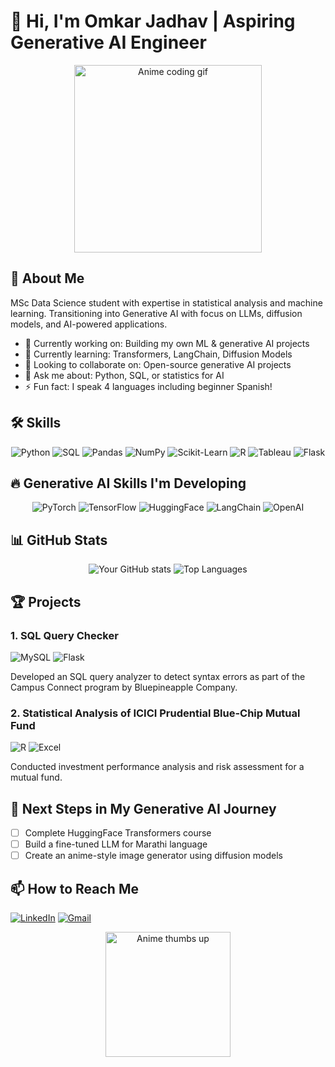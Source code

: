 # 👋 Hi, I'm Omkar Jadhav | Aspiring Generative AI Engineer

<div align="center">
  <img src="https://media.giphy.com/media/v1.Y2lkPTc5MGI3NjExc3JtYzNxZ2N1dHl5d2V5b2VjZ3V0cGZ5b3V6dWxqZzZ0eGJ6eGZ6ZyZlcD12MV9pbnRlcm5hbF9naWZfYnlfaWQmY3Q9Zw/qgQUggAC3Pfv687qPC/giphy.gif" width="300" alt="Anime coding gif">
</div>

## 🚀 About Me

MSc Data Science student with expertise in statistical analysis and machine learning. Transitioning into Generative AI with focus on LLMs, diffusion models, and AI-powered applications.

- 🔭 Currently working on: Building my own ML & generative AI projects
- 🌱 Currently learning: Transformers, LangChain, Diffusion Models
- 👯 Looking to collaborate on: Open-source generative AI projects
- 💬 Ask me about: Python, SQL, or statistics for AI
- ⚡ Fun fact: I speak 4 languages including beginner Spanish!

## 🛠️ Skills

<div align="center">
  
![Python](https://img.shields.io/badge/Python-3776AB?style=for-the-badge&logo=python&logoColor=white)
![SQL](https://img.shields.io/badge/SQL-4479A1?style=for-the-badge&logo=sql&logoColor=white)
![Pandas](https://img.shields.io/badge/Pandas-2C2D72?style=for-the-badge&logo=pandas&logoColor=white)
![NumPy](https://img.shields.io/badge/Numpy-013243?style=for-the-badge&logo=numpy&logoColor=white)
![Scikit-Learn](https://img.shields.io/badge/scikit_learn-F7931E?style=for-the-badge&logo=scikit-learn&logoColor=white)
![R](https://img.shields.io/badge/R-276DC3?style=for-the-badge&logo=r&logoColor=white)
![Tableau](https://img.shields.io/badge/Tableau-E97627?style=for-the-badge&logo=Tableau&logoColor=white)
![Flask](https://img.shields.io/badge/Flask-000000?style=for-the-badge&logo=flask&logoColor=white)
  
</div>

## 🔥 Generative AI Skills I'm Developing

<div align="center">
  
![PyTorch](https://img.shields.io/badge/PyTorch-EE4C2C?style=for-the-badge&logo=pytorch&logoColor=white)
![TensorFlow](https://img.shields.io/badge/TensorFlow-FF6F00?style=for-the-badge&logo=tensorflow&logoColor=white)
![HuggingFace](https://img.shields.io/badge/HuggingFace-FFD21E?style=for-the-badge&logo=huggingface&logoColor=black)
![LangChain](https://img.shields.io/badge/LangChain-00A67E?style=for-the-badge&logo=langchain&logoColor=white)
![OpenAI](https://img.shields.io/badge/OpenAI-412991?style=for-the-badge&logo=openai&logoColor=white)
  
</div>

## 📊 GitHub Stats

<div align="center">
  
![Your GitHub stats](https://github-readme-stats.vercel.app/api?username=omkarjadhav-projects-700&show_icons=true&theme=radical)
![Top Languages](https://github-readme-stats.vercel.app/api/top-langs/?username=omkarjadhav-projects-700&layout=compact&theme=radical)

</div>

## 🏆 Projects

### 1. SQL Query Checker
![MySQL](https://img.shields.io/badge/MySQL-4479A1?style=for-the-badge&logo=mysql&logoColor=white)
![Flask](https://img.shields.io/badge/Flask-000000?style=for-the-badge&logo=flask&logoColor=white)

Developed an SQL query analyzer to detect syntax errors as part of the Campus Connect program by Bluepineapple Company.

### 2. Statistical Analysis of ICICI Prudential Blue-Chip Mutual Fund
![R](https://img.shields.io/badge/R-276DC3?style=for-the-badge&logo=r&logoColor=white)
![Excel](https://img.shields.io/badge/Excel-217346?style=for-the-badge&logo=microsoftexcel&logoColor=white)

Conducted investment performance analysis and risk assessment for a mutual fund.

## 🌟 Next Steps in My Generative AI Journey

- [ ] Complete HuggingFace Transformers course
- [ ] Build a fine-tuned LLM for Marathi language
- [ ] Create an anime-style image generator using diffusion models

## 📫 How to Reach Me

[![LinkedIn](https://img.shields.io/badge/LinkedIn-0077B5?style=for-the-badge&logo=linkedin&logoColor=white)](https://linkedin.com/in/omkar-jadhav-637807278/)
[![Gmail](https://img.shields.io/badge/Gmail-D14836?style=for-the-badge&logo=gmail&logoColor=white)](mailto:omkarjadhav3540@gmail.com)

<div align="center">
  <img src="https://media.giphy.com/media/ZVik7pBtu9dNS/giphy.gif" width="200" alt="Anime thumbs up">
</div>
